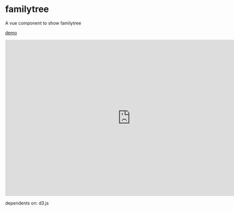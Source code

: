 # familytree
A vue component to show familytree

[demo](https://jinfang134.github.io/vue-familytree/)


<iframe title="demo" height="500px" width="800px" src="https://jinfang134.github.io/vue-familytree/" style="border: none;" ></iframe>

dependents on: d3.js